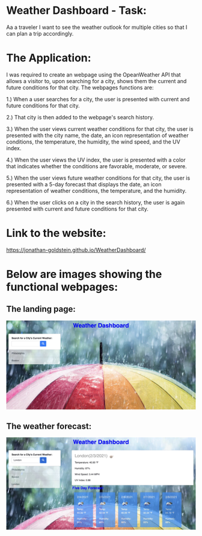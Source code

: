 # Weather Dashboard - Task:
Aa a traveler I want to see the weather outlook for multiple cities so that I can plan a trip accordingly.

# The Application:

I was required to create an webpage using the OpeanWeather API that allows a visitor to, upon searching for a city, shows them the current and future conditions for that city. The webpages functions are:

1.) When a user searches for a city, the user is presented with current and future conditions for that city.

2.) That city is then added to the webpage's search history.

3.) When the user views current weather conditions for that city, the user is presented with the city name, the date, an icon representation of weather conditions, the temperature, the humidity, the wind speed, and the UV index.

4.) When the user views the UV index, the user is presented with a color that indicates whether the conditions are favorable, moderate, or severe.

5.) When the user views future weather conditions for that city, the user is presented with a 5-day forecast that displays the date, an icon representation of weather conditions, the temperature, and the humidity.

6.) When the user clicks on a city in the search history, the user is again presented with current and future conditions for that city.

# Link to the website:

https://jonathan-goldstein.github.io/WeatherDashboard/

# Below are images showing the functional webpages:

## The landing page:

![plot](./assets/images/Image1.jpeg)

## The weather forecast:

![plot](./assets/images/Image2.jpeg)

